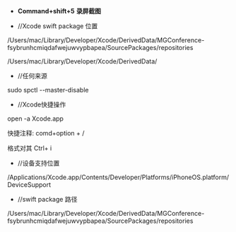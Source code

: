 * **Command+shift+5** **录屏截图**





* //Xcode swift package 位置

/Users/mac/Library/Developer/Xcode/DerivedData/MGConference-fsybrunhcmiqdafwejuwvypbapea/SourcePackages/repositories



/Users/mac/Library/Developer/Xcode/DerivedData/



* //任何来源

sudo spctl --master-disable

* //Xcode快捷操作

open -a Xcode.app

快捷注释: comd+option + /

格式对其 Ctrl+ i



* //设备支持位置

/Applications/Xcode.app/Contents/Developer/Platforms/iPhoneOS.platform/DeviceSupport



* //swift package 路径

/Users/mac/Library/Developer/Xcode/DerivedData/MGConference-fsybrunhcmiqdafwejuwvypbapea/SourcePackages/repositories